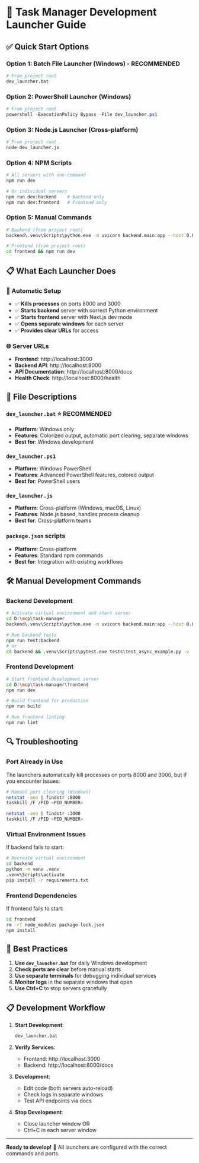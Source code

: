 # 🚀 Task Manager Development Launcher Guide

## ✅ Quick Start Options

### Option 1: Batch File Launcher (Windows) - **RECOMMENDED**
```bash
# From project root
dev_launcher.bat
```

### Option 2: PowerShell Launcher (Windows)
```powershell
# From project root  
powershell -ExecutionPolicy Bypass -File dev_launcher.ps1
```

### Option 3: Node.js Launcher (Cross-platform)
```bash
# From project root
node dev_launcher.js
```

### Option 4: NPM Scripts
```bash
# All servers with one command
npm run dev

# Or individual servers
npm run dev:backend    # Backend only
npm run dev:frontend   # Frontend only
```

### Option 5: Manual Commands
```bash
# Backend (from project root)
backend\.venv\Scripts\python.exe -m uvicorn backend.main:app --host 0.0.0.0 --port 8000 --reload

# Frontend (from project root)
cd frontend && npm run dev
```

## 📋 What Each Launcher Does

### 🔧 Automatic Setup
- ✅ **Kills processes** on ports 8000 and 3000
- ✅ **Starts backend** server with correct Python environment
- ✅ **Starts frontend** server with Next.js dev mode
- ✅ **Opens separate windows** for each server
- ✅ **Provides clear URLs** for access

### 🌐 Server URLs
- **Frontend**: http://localhost:3000
- **Backend API**: http://localhost:8000  
- **API Documentation**: http://localhost:8000/docs
- **Health Check**: http://localhost:8000/health

## 📁 File Descriptions

### `dev_launcher.bat` ⭐ **RECOMMENDED**
- **Platform**: Windows only
- **Features**: Colorized output, automatic port clearing, separate windows
- **Best for**: Windows development

### `dev_launcher.ps1`
- **Platform**: Windows PowerShell
- **Features**: Advanced PowerShell features, colored output
- **Best for**: PowerShell users

### `dev_launcher.js`
- **Platform**: Cross-platform (Windows, macOS, Linux)
- **Features**: Node.js based, handles process cleanup
- **Best for**: Cross-platform teams

### `package.json` scripts
- **Platform**: Cross-platform
- **Features**: Standard npm commands
- **Best for**: Integration with existing workflows

## 🛠️ Manual Development Commands

### Backend Development
```bash
# Activate virtual environment and start server
cd D:\mcp\task-manager
backend\.venv\Scripts\python.exe -m uvicorn backend.main:app --host 0.0.0.0 --port 8000 --reload

# Run backend tests
npm run test:backend
# or
cd backend && .venv\Scripts\pytest.exe tests\test_async_example.py -v
```

### Frontend Development  
```bash
# Start frontend development server
cd D:\mcp\task-manager\frontend
npm run dev

# Build frontend for production
npm run build

# Run frontend linting
npm run lint
```

## 🔍 Troubleshooting

### Port Already in Use
The launchers automatically kill processes on ports 8000 and 3000, but if you encounter issues:

```bash
# Manual port clearing (Windows)
netstat -ano | findstr :8000
taskkill /F /PID <PID_NUMBER>

netstat -ano | findstr :3000  
taskkill /F /PID <PID_NUMBER>
```

### Virtual Environment Issues
If backend fails to start:
```bash
# Recreate virtual environment
cd backend
python -m venv .venv
.venv\Scripts\activate
pip install -r requirements.txt
```

### Frontend Dependencies
If frontend fails to start:
```bash
cd frontend
rm -rf node_modules package-lock.json
npm install
```

## 🎯 Best Practices

1. **Use `dev_launcher.bat`** for daily Windows development
2. **Check ports are clear** before manual starts  
3. **Use separate terminals** for debugging individual services
4. **Monitor logs** in the separate windows that open
5. **Use Ctrl+C** to stop servers gracefully

## 📋 Development Workflow

1. **Start Development**:
   ```bash
   dev_launcher.bat
   ```

2. **Verify Services**:
   - Frontend: http://localhost:3000
   - Backend: http://localhost:8000/docs

3. **Development**:
   - Edit code (both servers auto-reload)
   - Check logs in separate windows
   - Test API endpoints via docs

4. **Stop Development**:
   - Close launcher window OR
   - Ctrl+C in each server window

---

**Ready to develop!** 🎉 All launchers are configured with the correct commands and ports.

